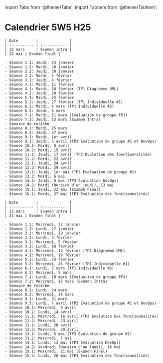 import Tabs from '@theme/Tabs';
import TabItem from '@theme/TabItem';

# Calendrier 5W5 H25

<Tabs>
  <TabItem value="po" label="Groupes de Pierre-Olivier" default>

    | Date        |              |
    | :---------- | :----------: |
    | 13 mars     | Examen intra |
    | 22 mai | Examen final |

    - Séance 1.1: Jeudi, 23 janvier
    - Séance 1.2: Mardi, 28 janvier
    - Séance 2.1: Jeudi, 30 janvier
    - Séance 2.2: Mardi, 4 février
    - Séance 3.1: Jeudi, 6 février
    - Séance 3.2: Mardi, 11 février
    - Séance 4.1: Mardi, 18 février (TP1 Diagramme UML)
    - Séance 4.2: Jeudi, 20 février
    - Séance 5.1: Mardi, 25 février
    - Séance 5.2: Jeudi, 27 février (TP1 Individuelle #1)
    - Séance 6.1: Mardi, 4 mars (TP1 Individuelle #2)
    - Séance 6.2: Jeudi, 6 mars
    - Séance 7.1: Mardi, 11 mars (Évaluation de groupe TP1)
    - Séance 7.2: Jeudi, 13 mars (Examen Intra)
    - Semaine de relâche
    - Séance 8.1: Mardi, 25 mars
    - Séance 8.2: Jeudi, 27 mars
    - Séance 9.1: Mardi, 1er avril
    - Séance 9.2: Jeudi, 3 avril (TP2 Évaluation de groupe #1 et DevOps)
    - Séance 10.1: Mardi, 8 avril
    - Séance 10.2: Mardi, 15 avril
    - Séance 11.1: Jeudi, 17 avril (TP2 Évalution des fonctionnalités)
    - Séance 11.2: Mardi, 22 avril
    - Séance 12.1: Jeudi, 24 avril
    - Séance 12.2: Mardi, 29 avril
    - Séance 13.1: Jeudi, 1er mai (TP3 Évaluation de groupe #1)
    - Séance 13.2: Mardi, 6 mai
    - Séance 14.1: Jeudi, 8 mai (TP3 Évaluation DevOps)
    - Séance 14.2: Mardi (Horaire d'un jeudi), 13 mai
    - Séance 15.1: Jeudi, 22 mai (Examen Final)
    - Séance 15.2: Mardi, 27 mai (TP3 Évaluation des fonctionnalités)

  </TabItem>
  <TabItem value="jamil" label="Groupe de Jamil" default>

    | Date        |              |
    | :---------- | :----------: |
    | 12 mars     | Examen intra |
    | 21 mai | Examen final |

    - Séance 1.1: Mercredi, 22 janvier
    - Séance 1.2: Lundi, 27 janvier
    - Séance 2.1: Mercredi, 29 janvier
    - Séance 2.2: Lundi, 3 février
    - Séance 3.1: Mercredi, 5 février
    - Séance 3.2: Lundi, 10 février
    - Séance 4.1: Mercredi, 12 février (TP1 Diagramme UML)
    - Séance 4.2: Mercredi, 19 février
    - Séance 5.1: Lundi, 24 février
    - Séance 5.2: Mercredi, 26 février (TP1 Individuelle #1)
    - Séance 6.1: Lundi, 3 mars (TP1 Individuelle #2)
    - Séance 6.2: Mercredi, 5 mars
    - Séance 7.1: Lundi, 10 mars (Évaluation de groupe TP1)
    - Séance 7.2: Mercredi, 12 mars (Examen Intra)
    - Semaine de relâche
    - Séance 8.1: Lundi, 24 mars
    - Séance 8.2: Mercredi, 26 mars
    - Séance 9.1: Lundi, 31 mars
    - Séance 9.2: Lundi, 7 avril (TP2 Évaluation de groupe #1 et DevOps)
    - Séance 10.1: Mercredi, 9 avril
    - Séance 10.2: Lundi, 14 avril
    - Séance 11.1: Mercredi, 16 avril (TP2 Évalution des fonctionnalités)
    - Séance 11.2: Mercredi, 23 avril
    - Séance 12.1: Lundi, 28 avril
    - Séance 12.2: Mercredi, 30 avril
    - Séance 13.1: Lundi, 5 mai (TP3 Évaluation de groupe #1)
    - Séance 13.2: Mercredi, 7 mai
    - Séance 14.1: Lundi, 12 mai (TP3 Évaluation DevOps)
    - Séance 14.2: Vendredi (Horaire d'un lundi), 16 mai
    - Séance 15.1: Mercredi, 21 mai (Examen Final)
    - Séance 15.2: Lundi, 26 mai (TP3 Évaluation des fonctionnalités)

  </TabItem>
</Tabs>
